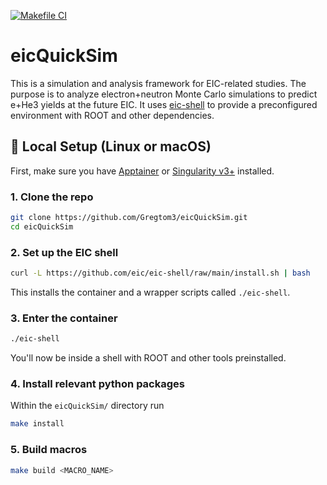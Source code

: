 [![Makefile CI](https://github.com/Gregtom3/eicQuickSim/actions/workflows/makefile.yml/badge.svg)](https://github.com/Gregtom3/eicQuickSim/actions/workflows/makefile.yml)

# eicQuickSim

This is a simulation and analysis framework for EIC-related studies. The purpose is to analyze electron+neutron Monte Carlo simulations to predict e+He3 yields at the future EIC. It uses [eic-shell](https://github.com/eic/eic-shell) to provide a preconfigured environment with ROOT and other dependencies.

## 🔧 Local Setup (Linux or macOS)

First, make sure you have [Apptainer](https://apptainer.org) or [Singularity v3+](https://sylabs.io/guides/3.0/user-guide/) installed.

### 1. Clone the repo

```bash
git clone https://github.com/Gregtom3/eicQuickSim.git
cd eicQuickSim
```

### 2. Set up the EIC shell

```bash
curl -L https://github.com/eic/eic-shell/raw/main/install.sh | bash
```

This installs the container and a wrapper scripts called `./eic-shell`.

### 3. Enter the container

```bash
./eic-shell
```

You'll now be inside a shell with ROOT and other tools preinstalled.

### 4. Install relevant python packages

Within the `eicQuickSim/` directory run

```bash
make install
```

### 5. Build macros

```bash
make build <MACRO_NAME>
```





